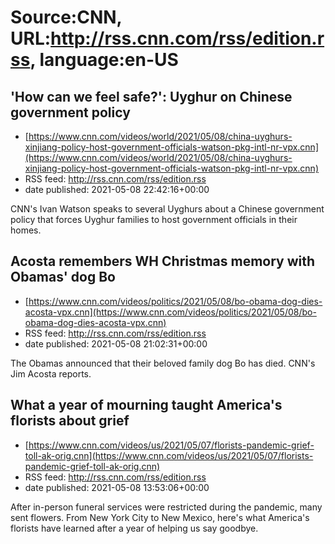 # Source:CNN, URL:http://rss.cnn.com/rss/edition.rss, language:en-US

## 'How can we feel safe?': Uyghur on Chinese government policy
 - [https://www.cnn.com/videos/world/2021/05/08/china-uyghurs-xinjiang-policy-host-government-officials-watson-pkg-intl-nr-vpx.cnn](https://www.cnn.com/videos/world/2021/05/08/china-uyghurs-xinjiang-policy-host-government-officials-watson-pkg-intl-nr-vpx.cnn)
 - RSS feed: http://rss.cnn.com/rss/edition.rss
 - date published: 2021-05-08 22:42:16+00:00

CNN's Ivan Watson speaks to several Uyghurs about a Chinese government policy that forces Uyghur families to host government officials in their homes.

## Acosta remembers WH Christmas memory with Obamas' dog Bo
 - [https://www.cnn.com/videos/politics/2021/05/08/bo-obama-dog-dies-acosta-vpx.cnn](https://www.cnn.com/videos/politics/2021/05/08/bo-obama-dog-dies-acosta-vpx.cnn)
 - RSS feed: http://rss.cnn.com/rss/edition.rss
 - date published: 2021-05-08 21:02:31+00:00

The Obamas announced that their beloved family dog Bo has died. CNN's Jim Acosta reports.

## What a year of mourning taught America's florists about grief
 - [https://www.cnn.com/videos/us/2021/05/07/florists-pandemic-grief-toll-ak-orig.cnn](https://www.cnn.com/videos/us/2021/05/07/florists-pandemic-grief-toll-ak-orig.cnn)
 - RSS feed: http://rss.cnn.com/rss/edition.rss
 - date published: 2021-05-08 13:53:06+00:00

After in-person funeral services were restricted during the pandemic, many sent flowers. From New York City to New Mexico, here's what America's florists have learned after a year of helping us say goodbye.

